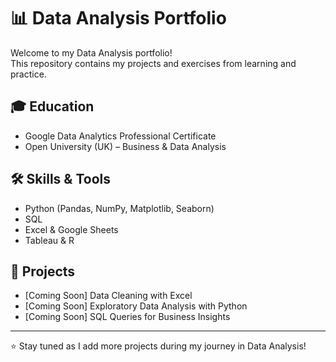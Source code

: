 # 📊 Data Analysis Portfolio

Welcome to my Data Analysis portfolio!  
This repository contains my projects and exercises from learning and practice.  

## 🎓 Education
- Google Data Analytics Professional Certificate  
- Open University (UK) – Business & Data Analysis  

## 🛠️ Skills & Tools
- Python (Pandas, NumPy, Matplotlib, Seaborn)  
- SQL  
- Excel & Google Sheets  
- Tableau & R  

## 📂 Projects
- [Coming Soon] Data Cleaning with Excel  
- [Coming Soon] Exploratory Data Analysis with Python  
- [Coming Soon] SQL Queries for Business Insights  

---

⭐ Stay tuned as I add more projects during my journey in Data Analysis!
